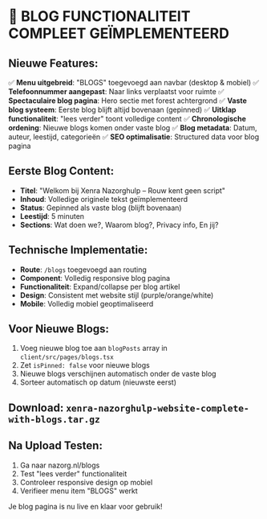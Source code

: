 # 📝 BLOG FUNCTIONALITEIT COMPLEET GEÏMPLEMENTEERD

## Nieuwe Features:
✅ **Menu uitgebreid**: "BLOGS" toegevoegd aan navbar (desktop & mobiel)
✅ **Telefoonnummer aangepast**: Naar links verplaatst voor ruimte
✅ **Spectaculaire blog pagina**: Hero sectie met forest achtergrond
✅ **Vaste blog systeem**: Eerste blog blijft altijd bovenaan (gepinned)
✅ **Uitklap functionaliteit**: "lees verder" toont volledige content
✅ **Chronologische ordening**: Nieuwe blogs komen onder vaste blog
✅ **Blog metadata**: Datum, auteur, leestijd, categorieën
✅ **SEO optimalisatie**: Structured data voor blog pagina

## Eerste Blog Content:
- **Titel**: "Welkom bij Xenra Nazorghulp – Rouw kent geen script"
- **Inhoud**: Volledige originele tekst geïmplementeerd
- **Status**: Gepinned als vaste blog (blijft bovenaan)
- **Leestijd**: 5 minuten
- **Sections**: Wat doen we?, Waarom blog?, Privacy info, En jij?

## Technische Implementatie:
- **Route**: `/blogs` toegevoegd aan routing
- **Component**: Volledig responsive blog pagina
- **Functionaliteit**: Expand/collapse per blog artikel
- **Design**: Consistent met website stijl (purple/orange/white)
- **Mobile**: Volledig mobiel geoptimaliseerd

## Voor Nieuwe Blogs:
1. Voeg nieuwe blog toe aan `blogPosts` array in `client/src/pages/blogs.tsx`
2. Zet `isPinned: false` voor nieuwe blogs
3. Nieuwe blogs verschijnen automatisch onder de vaste blog
4. Sorteer automatisch op datum (nieuwste eerst)

## Download: `xenra-nazorghulp-website-complete-with-blogs.tar.gz`

## Na Upload Testen:
1. Ga naar nazorg.nl/blogs
2. Test "lees verder" functionaliteit
3. Controleer responsive design op mobiel
4. Verifieer menu item "BLOGS" werkt

Je blog pagina is nu live en klaar voor gebruik!